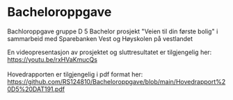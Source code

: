 # Bacheloroppgave
Bachloroppgave gruppe D 5
Bachelor prosjekt "Veien til din første bolig" i sammarbeid med Sparebanken Vest og Høyskolen på vestlandet

En videopresentasjon av prosjektet og sluttresultatet er tilgjengelig her: </br>
https://youtu.be/rxHVaKmucQs
</br>
</br>
Hovedrapporten er tilgjengelig i pdf format her: </br>
https://github.com/RS124810/Bacheloroppgave/blob/main/Hovedrapport%20D5%20DAT191.pdf
